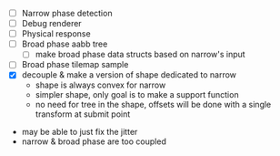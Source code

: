 - [ ] Narrow phase detection
- [ ] Debug renderer
- [ ] Physical response
- [ ] Broad phase aabb tree
	- [ ] make broad phase data structs based on narrow's input
- [ ] Broad phase tilemap sample
- [x] decouple & make a version of shape dedicated to narrow
	- shape is always convex for narrow
	- simpler shape, only goal is to make a support function
	- no need for tree in the shape, offsets will be done with a single transform at submit point
- may be able to just fix the jitter
- narrow & broad phase are too coupled
